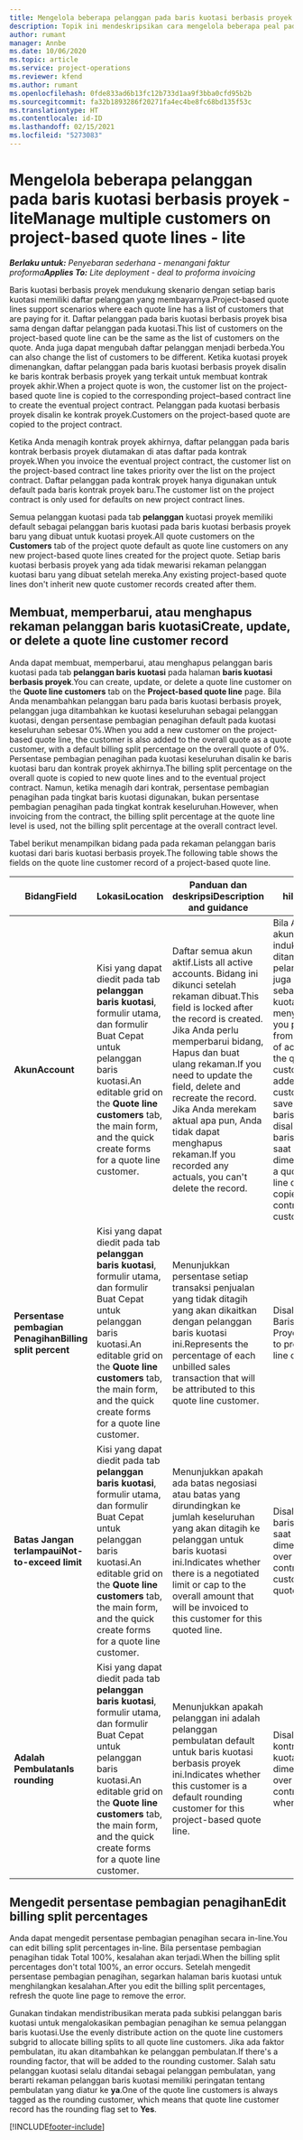 ```yaml
---
title: Mengelola beberapa pelanggan pada baris kuotasi berbasis proyek - lite
description: Topik ini mendeskripsikan cara mengelola beberapa peal pada baris kuotasi berbasis proyek.
author: rumant
manager: Annbe
ms.date: 10/06/2020
ms.topic: article
ms.service: project-operations
ms.reviewer: kfend
ms.author: rumant
ms.openlocfilehash: 0fde833ad6b13fc12b733d1aa9f3bba0cfd95b2b
ms.sourcegitcommit: fa32b1893286f20271fa4ec4be8fc68bd135f53c
ms.translationtype: HT
ms.contentlocale: id-ID
ms.lasthandoff: 02/15/2021
ms.locfileid: "5273083"
---
```

# <a name="manage-multiple-customers-on-project-based-quote-lines---lite"></a><span data-ttu-id="47ca3-103">Mengelola beberapa pelanggan pada baris kuotasi berbasis proyek - lite</span><span class="sxs-lookup"><span data-stu-id="47ca3-103">Manage multiple customers on project-based quote lines - lite</span></span>

<span data-ttu-id="47ca3-104">_**Berlaku untuk:** Penyebaran sederhana - menangani faktur proforma_</span><span class="sxs-lookup"><span data-stu-id="47ca3-104">_**Applies To:** Lite deployment - deal to proforma invoicing_</span></span>

<span data-ttu-id="47ca3-105">Baris kuotasi berbasis proyek mendukung skenario dengan setiap baris kuotasi memiliki daftar pelanggan yang membayarnya.</span><span class="sxs-lookup"><span data-stu-id="47ca3-105">Project-based quote lines support scenarios where each quote line has a list of customers that are paying for it.</span></span> <span data-ttu-id="47ca3-106">Daftar pelanggan pada baris kuotasi berbasis proyek bisa sama dengan daftar pelanggan pada kuotasi.</span><span class="sxs-lookup"><span data-stu-id="47ca3-106">This list of customers on the project-based quote line can be the same as the list of customers on the quote.</span></span> <span data-ttu-id="47ca3-107">Anda juga dapat mengubah daftar pelanggan menjadi berbeda.</span><span class="sxs-lookup"><span data-stu-id="47ca3-107">You can also change the list of customers to be different.</span></span> <span data-ttu-id="47ca3-108">Ketika kuotasi proyek dimenangkan, daftar pelanggan pada baris kuotasi berbasis proyek disalin ke baris kontrak berbasis proyek yang terkait untuk membuat kontrak proyek akhir.</span><span class="sxs-lookup"><span data-stu-id="47ca3-108">When a project quote is won, the customer list on the project-based quote line is copied to the corresponding project–based contract line to create the eventual project contract.</span></span> <span data-ttu-id="47ca3-109">Pelanggan pada kuotasi berbasis proyek disalin ke kontrak proyek.</span><span class="sxs-lookup"><span data-stu-id="47ca3-109">Customers on the project-based quote are copied to the project contract.</span></span>

<span data-ttu-id="47ca3-110">Ketika Anda menagih kontrak proyek akhirnya, daftar pelanggan pada baris kontrak berbasis proyek diutamakan di atas daftar pada kontrak proyek.</span><span class="sxs-lookup"><span data-stu-id="47ca3-110">When you invoice the eventual project contract, the customer list on the project-based contract line takes priority over the list on the project contract.</span></span> <span data-ttu-id="47ca3-111">Daftar pelanggan pada kontrak proyek hanya digunakan untuk default pada baris kontrak proyek baru.</span><span class="sxs-lookup"><span data-stu-id="47ca3-111">The customer list on the project contract is only used for defaults on new project contract lines.</span></span>

<span data-ttu-id="47ca3-112">Semua pelanggan kuotasi pada tab **pelanggan** kuotasi proyek memiliki default sebagai pelanggan baris kuotasi pada baris kuotasi berbasis proyek baru yang dibuat untuk kuotasi proyek.</span><span class="sxs-lookup"><span data-stu-id="47ca3-112">All quote customers on the **Customers** tab of the project quote default as quote line customers on any new project-based quote lines created for the project quote.</span></span> <span data-ttu-id="47ca3-113">Setiap baris kuotasi berbasis proyek yang ada tidak mewarisi rekaman pelanggan kuotasi baru yang dibuat setelah mereka.</span><span class="sxs-lookup"><span data-stu-id="47ca3-113">Any existing project-based quote lines don't inherit new quote customer records created after them.</span></span>

## <a name="create-update-or-delete-a-quote-line-customer-record"></a><span data-ttu-id="47ca3-114">Membuat, memperbarui, atau menghapus rekaman pelanggan baris kuotasi</span><span class="sxs-lookup"><span data-stu-id="47ca3-114">Create, update, or delete a quote line customer record</span></span>

<span data-ttu-id="47ca3-115">Anda dapat membuat, memperbarui, atau menghapus pelanggan baris kuotasi pada tab **pelanggan baris kuotasi** pada halaman **baris kuotasi berbasis proyek**.</span><span class="sxs-lookup"><span data-stu-id="47ca3-115">You can create, update, or delete a quote line customer on the **Quote line customers** tab on the **Project-based quote line** page.</span></span> <span data-ttu-id="47ca3-116">Bila Anda menambahkan pelanggan baru pada baris kuotasi berbasis proyek, pelanggan juga ditambahkan ke kuotasi keseluruhan sebagai pelanggan kuotasi, dengan persentase pembagian penagihan default pada kuotasi keseluruhan sebesar 0%.</span><span class="sxs-lookup"><span data-stu-id="47ca3-116">When you add a new customer on the project-based quote line, the customer is also added to the overall quote as a quote customer, with a default billing split percentage on the overall quote of 0%.</span></span> <span data-ttu-id="47ca3-117">Persentase pembagian penagihan pada kuotasi keseluruhan disalin ke baris kuotasi baru dan kontrak proyek akhirnya.</span><span class="sxs-lookup"><span data-stu-id="47ca3-117">The billing split percentage on the overall quote is copied to new quote lines and to the eventual project contract.</span></span> <span data-ttu-id="47ca3-118">Namun, ketika menagih dari kontrak, persentase pembagian penagihan pada tingkat baris kuotasi digunakan, bukan persentase pembagian penagihan pada tingkat kontrak keseluruhan.</span><span class="sxs-lookup"><span data-stu-id="47ca3-118">However, when invoicing from the contract, the billing split percentage at the quote line level is used, not the billing split percentage at the overall contract level.</span></span> 

<span data-ttu-id="47ca3-119">Tabel berikut menampilkan bidang pada pada rekaman pelanggan baris kuotasi dari baris kuotasi berbasis proyek.</span><span class="sxs-lookup"><span data-stu-id="47ca3-119">The following table shows the fields on the quote line customer record of a project-based quote line.</span></span>

| <span data-ttu-id="47ca3-120">Bidang</span><span class="sxs-lookup"><span data-stu-id="47ca3-120">Field</span></span> | <span data-ttu-id="47ca3-121">Lokasi</span><span class="sxs-lookup"><span data-stu-id="47ca3-121">Location</span></span> | <span data-ttu-id="47ca3-122">Panduan dan deskripsi</span><span class="sxs-lookup"><span data-stu-id="47ca3-122">Description and guidance</span></span> | <span data-ttu-id="47ca3-123">Dampak hilir</span><span class="sxs-lookup"><span data-stu-id="47ca3-123">Downstream impact</span></span> |
| --- | --- | --- | --- |
| <span data-ttu-id="47ca3-124">**Akun**</span><span class="sxs-lookup"><span data-stu-id="47ca3-124">**Account**</span></span> | <span data-ttu-id="47ca3-125">Kisi yang dapat diedit pada tab **pelanggan baris kuotasi**, formulir utama, dan formulir Buat Cepat untuk pelanggan baris kuotasi.</span><span class="sxs-lookup"><span data-stu-id="47ca3-125">An editable grid on the **Quote line customers** tab, the main form, and the quick create forms for a quote line customer.</span></span> | <span data-ttu-id="47ca3-126">Daftar semua akun aktif.</span><span class="sxs-lookup"><span data-stu-id="47ca3-126">Lists all active accounts.</span></span> <span data-ttu-id="47ca3-127">Bidang ini dikunci setelah rekaman dibuat.</span><span class="sxs-lookup"><span data-stu-id="47ca3-127">This field is locked after the record is created.</span></span> <span data-ttu-id="47ca3-128">Jika Anda perlu memperbarui bidang, Hapus dan buat ulang rekaman.</span><span class="sxs-lookup"><span data-stu-id="47ca3-128">If you need to update the field, delete and recreate the record.</span></span> <span data-ttu-id="47ca3-129">Jika Anda merekam aktual apa pun, Anda tidak dapat menghapus rekaman.</span><span class="sxs-lookup"><span data-stu-id="47ca3-129">If you recorded any actuals, you can't delete the record.</span></span> | <span data-ttu-id="47ca3-130">Bila Anda memilih akun dari daftar induk akun untuk ditambahkan, pelanggan kuotasi juga ditambahkan sebagai pelanggan kuotasi ketika menyimpannya.</span><span class="sxs-lookup"><span data-stu-id="47ca3-130">When you pick an account from the master list of accounts to add, the quote line customer is also added as a quote customer when you save it.</span></span> <span data-ttu-id="47ca3-131">Pelanggan baris kuotasi juga disalin ke pelanggan baris kontrak proyek saat kuotasi dimenangkan.</span><span class="sxs-lookup"><span data-stu-id="47ca3-131">When a quote is won, quote line customers are copied to the project contract line customers.</span></span> |
| <span data-ttu-id="47ca3-132">**Persentase pembagian Penagihan**</span><span class="sxs-lookup"><span data-stu-id="47ca3-132">**Billing split percent**</span></span> | <span data-ttu-id="47ca3-133">Kisi yang dapat diedit pada tab **pelanggan baris kuotasi**, formulir utama, dan formulir Buat Cepat untuk pelanggan baris kuotasi.</span><span class="sxs-lookup"><span data-stu-id="47ca3-133">An editable grid on the **Quote line customers** tab, the main form, and the quick create forms for a quote line customer.</span></span> | <span data-ttu-id="47ca3-134">Menunjukkan persentase setiap transaksi penjualan yang tidak ditagih yang akan dikaitkan dengan pelanggan baris kuotasi ini.</span><span class="sxs-lookup"><span data-stu-id="47ca3-134">Represents the percentage of each unbilled sales transaction that will be attributed to this quote line customer.</span></span> | <span data-ttu-id="47ca3-135">Disalin ke Pelanggan Baris Kontrak Proyek.</span><span class="sxs-lookup"><span data-stu-id="47ca3-135">Copied over to project contract line customers.</span></span> |
| <span data-ttu-id="47ca3-136">**Batas Jangan terlampaui**</span><span class="sxs-lookup"><span data-stu-id="47ca3-136">**Not-to-exceed limit**</span></span> | <span data-ttu-id="47ca3-137">Kisi yang dapat diedit pada tab **pelanggan baris kuotasi**, formulir utama, dan formulir Buat Cepat untuk pelanggan baris kuotasi.</span><span class="sxs-lookup"><span data-stu-id="47ca3-137">An editable grid on the **Quote line customers** tab, the main form, and the quick create forms for a quote line customer.</span></span> | <span data-ttu-id="47ca3-138">Menunjukkan apakah ada batas negosiasi atau batas yang dirundingkan ke jumlah keseluruhan yang akan ditagih ke pelanggan untuk baris kuotasi ini.</span><span class="sxs-lookup"><span data-stu-id="47ca3-138">Indicates whether there is a negotiated limit or cap to the overall amount that will be invoiced to this customer for this quoted line.</span></span> | <span data-ttu-id="47ca3-139">Disalin ke pelanggan baris kontrak proyek saat kuotasi dimenangkan.</span><span class="sxs-lookup"><span data-stu-id="47ca3-139">Copied over to project contract line customers when a quote is won.</span></span> |
| <span data-ttu-id="47ca3-140">**Adalah Pembulatan**</span><span class="sxs-lookup"><span data-stu-id="47ca3-140">**Is rounding**</span></span> | <span data-ttu-id="47ca3-141">Kisi yang dapat diedit pada tab **pelanggan baris kuotasi**, formulir utama, dan formulir Buat Cepat untuk pelanggan baris kuotasi.</span><span class="sxs-lookup"><span data-stu-id="47ca3-141">An editable grid on the **Quote line customers** tab, the main form, and the quick create forms for a quote line customer.</span></span> | <span data-ttu-id="47ca3-142">Menunjukkan apakah pelanggan ini adalah pelanggan pembulatan default untuk baris kuotasi berbasis proyek ini.</span><span class="sxs-lookup"><span data-stu-id="47ca3-142">Indicates whether this customer is a default rounding customer for this project-based quote line.</span></span> | <span data-ttu-id="47ca3-143">Disalin ke pelanggan kontrak proyek saat kuotasi dimenangkan.</span><span class="sxs-lookup"><span data-stu-id="47ca3-143">Copied over to project contract customers when a quote is won.</span></span> |

## <a name="edit-billing-split-percentages"></a><span data-ttu-id="47ca3-144">Mengedit persentase pembagian penagihan</span><span class="sxs-lookup"><span data-stu-id="47ca3-144">Edit billing split percentages</span></span>

<span data-ttu-id="47ca3-145">Anda dapat mengedit persentase pembagian penagihan secara in-line.</span><span class="sxs-lookup"><span data-stu-id="47ca3-145">You can edit billing split percentages in-line.</span></span> <span data-ttu-id="47ca3-146">Bila persentase pembagian penagihan tidak Total 100%, kesalahan akan terjadi.</span><span class="sxs-lookup"><span data-stu-id="47ca3-146">When the billing split percentages don't total 100%, an error occurs.</span></span> <span data-ttu-id="47ca3-147">Setelah mengedit persentase pembagian penagihan, segarkan halaman baris kuotasi untuk menghilangkan kesalahan.</span><span class="sxs-lookup"><span data-stu-id="47ca3-147">After you edit the billing split percentages, refresh the quote line page to remove the error.</span></span>

<span data-ttu-id="47ca3-148">Gunakan tindakan mendistribusikan merata pada subkisi pelanggan baris kuotasi untuk mengalokasikan pembagian penagihan ke semua pelanggan baris kuotasi.</span><span class="sxs-lookup"><span data-stu-id="47ca3-148">Use the evenly distribute action on the quote line customers subgrid to allocate billing splits to all quote line customers.</span></span> <span data-ttu-id="47ca3-149">Jika ada faktor pembulatan, itu akan ditambahkan ke pelanggan pembulatan.</span><span class="sxs-lookup"><span data-stu-id="47ca3-149">If there's a rounding factor, that will be added to the rounding customer.</span></span> <span data-ttu-id="47ca3-150">Salah satu pelanggan kuotasi selalu ditandai sebagai pelanggan pembulatan, yang berarti rekaman pelanggan baris kuotasi memiliki peringatan tentang pembulatan yang diatur ke **ya**.</span><span class="sxs-lookup"><span data-stu-id="47ca3-150">One of the quote line customers is always tagged as the rounding customer, which means that quote line customer record has the rounding flag set to **Yes**.</span></span> 


[!INCLUDE[footer-include](../../includes/footer-banner.md)]
